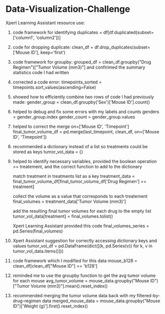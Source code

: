 # Data-Visualization-Challenge

Xpert Learning Assistant resource use:

1) code framework for identifying duplicates = df[df.duplicated(subset=['column1', 'column2'])]

2) code for dropping duplicate: clean_df = df.drop_duplicates(subset=['Mouse ID'], keep='first')

3) code framework for groupby: grouped_df = clean_df.groupby("Drug Regimen")["Tumor Volume (mm3)"] and confirimed the summary statistics code I had written

4) corrected a code error: timepoints_sorted = timepoints.sort_values(ascending=False)

5) showed  how to efficiently combine two rows of code I had previously made: gender_group = clean_df.groupby('Sex')['Mouse ID'].count()

6) helped to debug and fix some errors with my labels and counts
genders = gender_group.index
gender_count = gender_group.values

7) helped to correct the merge on=['Mouse ID', 'Timepoint']
final_tumor_volume_df = pd.merge(last_timepoint, clean_df, on=['Mouse ID', 'Timepoint'])

8) recommended a dictionary instead of a list so treatments could be stored as keys
tumor_vol_data = {}

9) helped to identify necessary variables, provided the boolean operation == treatement, and the correct function to add to the dictionary

    match treatment in treatments list as a key 
    treatment_data = final_tumor_volume_df[final_tumor_volume_df['Drug Regimen'] == treatment]

    collect the volume as a value that corresponds to each treatement
    final_volumes = treatment_data['Tumor Volume (mm3)']

    add the resulting final tumor volumes for each drug to the empty list
    tumor_vol_data[treatment] = final_volumes.tolist()

    Xpert Learning Assistant provided this code
    final_volumes_series = pd.Series(final_volumes)

10) Xpert Assistant suggestion for correctly accessing dictionary keys and values
tumor_vol_df = pd.DataFrame(dict([(k, pd.Series(v)) for k, v in tumor_vol_data.items()]))

11)  code framework which I modified for this data 
mouse_b128 = clean_df[clean_df["Mouse ID"] ==  'b128']

12) reminded me to use the groupby function to get the avg tumor volume for each mouse
avg_tumor_volume = mouse_data.groupby("Mouse ID")["Tumor Volume (mm3)"].mean().reset_index()

13) recommended merging the tumor volume data back with my filtered-by-drug-regimen data
merged_mouse_data = mouse_data.groupby("Mouse ID")['Weight (g)'].first().reset_index()
